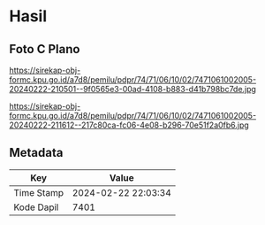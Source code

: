 # Hasil

## Foto C Plano

https://sirekap-obj-formc.kpu.go.id/a7d8/pemilu/pdpr/74/71/06/10/02/7471061002005-20240222-210501--9f0565e3-00ad-4108-b883-d41b798bc7de.jpg

https://sirekap-obj-formc.kpu.go.id/a7d8/pemilu/pdpr/74/71/06/10/02/7471061002005-20240222-211612--217c80ca-fc06-4e08-b296-70e51f2a0fb6.jpg


## Metadata

| Key        | Value               |
| ---------- | ------------------- |
| Time Stamp | 2024-02-22 22:03:34 |
| Kode Dapil | 7401                |



